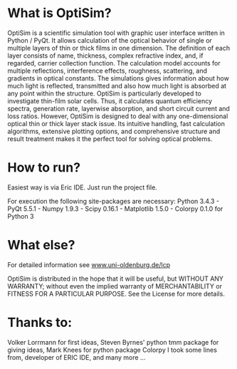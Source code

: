 What is OptiSim?
================

OptiSim is a scientific simulation tool with graphic user interface written in Python / PyQt. It allows calculation of the optical behavior of single or multiple layers of thin or thick films in one dimension. The definition of each layer consists of name, thickness, complex refractive index, and, if regarded, carrier collection function.
The calculation model accounts for multiple reflections, interference effects, roughness, scattering, and gradients in optical constants. 
The simulations gives information about how much light is reflected, transmitted and also how much light is absorbed at any point within the structure.
OptiSim is particularly developed to investigate thin-film solar cells. Thus, it calculates quantum efficiency spectra, generation rate, layerwise absorption, and short circuit current and loss ratios.
However, OptiSim is designed to deal with any one-dimensional optical thin or thick layer stack issue. Its intuitive handling, fast calculation algorithms, extensive plotting options, and comprehensive structure and result treatment makes it the perfect tool for solving optical problems.

How to run?
===========

Easiest way is via Eric IDE. Just run the project file.

For execution the following site-packages are necessary:
Python 3.4.3 - PyQt 5.5.1 - Numpy 1.9.3 - Scipy 0.16.1 - Matplotlib 1.5.0 - Colorpy 0.1.0 for Python 3

What else?
==========

For detailed information see www.uni-oldenburg.de/lcp

OptiSim is distributed in the hope that it will be useful, but WITHOUT ANY WARRANTY; without even the implied warranty of MERCHANTABILITY or FITNESS FOR A PARTICULAR PURPOSE.  See the License for more details.

Thanks to:
==========

Volker Lorrmann for first ideas, Steven Byrnes' python tmm package for giving ideas, Mark Knees for python package Colorpy I took some lines from, 
developer of ERIC IDE, and many more ... 

